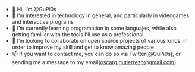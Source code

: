 - 👋 Hi, I’m @GuPi0s
- 👀 I’m interested in technology in general, and particularly in videogames and interactive programs
- 🌱 I’m currently learning programation in some languajes, while also getting familiar with the tools I'll use as a professional
- 💞️ I’m looking to collaborate on open source projects of various kinds, in order to improve my skill and get to know amazing people
- 📫 If you want to contact me, you can do so via Twitter(@GuPi0s), or sending me a message to my email(oscarg.gutierrezp@gmail.com)



